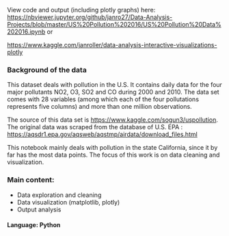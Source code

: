 View code and output (including plotly graphs) here: https://nbviewer.jupyter.org/github/janro27/Data-Analysis-Projects/blob/master/US%20Pollution%202016/US%20Pollution%20Data%202016.ipynb 
or                                            

https://www.kaggle.com/janroller/data-analysis-interactive-visualizations-plotly 


### Background of the data
This dataset deals with pollution in the U.S. It contains daily data for the four major pollutants NO2, O3, SO2 and CO during 2000 and 2010.
The data set comes with 28 variables (among which each of the four pollutations represents five columns) and more than one million observations.

The source of this data set is https://www.kaggle.com/sogun3/uspollution. The original data was scraped from the database of U.S. EPA : https://aqsdr1.epa.gov/aqsweb/aqstmp/airdata/download_files.html

This notebook mainly deals with pollution in the state California, since it by far has the most data points. The focus of this work is on 
data cleaning and visualization.

###  Main content:

- Data exploration and cleaning
- Data visualization (matplotlib, plotly)
- Output analysis

#### Language:  Python


